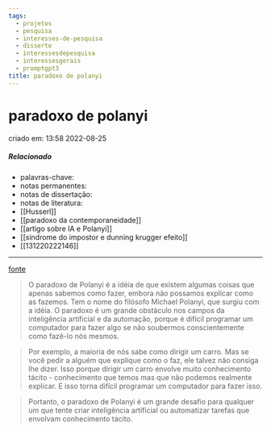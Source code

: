 ```yaml
---
tags:
  - projetos
  - pesquisa
  - interesses-de-pesquisa
  - disserte
  - interessesdepesquisa
  - interessesgerais
  - promptgpt3
title: paradoxo de polanyi
---
```


# paradoxo de polanyi

criado em: 13:58 2022-08-25

##### Relacionado

- palavras-chave:   
- notas permanentes: 
- notas de dissertação:
- notas de literatura: 
- [[Husserl]]
- [[paradoxo da contemporaneidade]]
- [[artigo sobre IA e Polanyi]]
- [[sindrome do impostor e dunning krugger efeito]]
- [[131220222146]]
---

[fonte](https://en.wikipedia.org/wiki/Polanyi%27s_paradox)

>O paradoxo de Polanyi é a idéia de que existem algumas coisas que apenas sabemos como fazer, embora não possamos explicar como as fazemos. Tem o nome do filósofo Michael Polanyi, que surgiu com a idéia. O paradoxo é um grande obstáculo nos campos da inteligência artificial e da automação, porque é difícil programar um computador para fazer algo se não soubermos conscientemente como fazê-lo nós mesmos.

>Por exemplo, a maioria de nós sabe como dirigir um carro. Mas se você pedir a alguém que explique como o faz, ele talvez não consiga lhe dizer. Isso porque dirigir um carro envolve muito conhecimento tácito - conhecimento que temos mas que não podemos realmente explicar. E isso torna difícil programar um computador para fazer isso.

>Portanto, o paradoxo de Polanyi é um grande desafio para qualquer um que tente criar inteligência artificial ou automatizar tarefas que envolvam conhecimento tácito.
